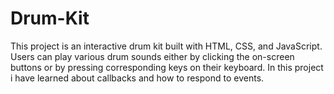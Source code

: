 # Drum-Kit
This project is an interactive drum kit built with HTML, CSS, and JavaScript. Users can play various drum sounds either by clicking the on-screen buttons or by pressing corresponding keys on their keyboard. In this project i have learned about callbacks and how to respond to events.
